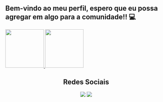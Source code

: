 ## Bem-vindo ao meu perfil, espero que eu possa agregar em algo para a comunidade!! 💻

<div>
  <a href="https://github.com/Vininicius21">
    <img height="120cm" src="https://github-readme-stats.vercel.app/api?username=Vininicius21&show_icons=true&theme=dark&include_all_commits=true&count_private=true"/>
  </a>
  <a href="https://github.com/Vininicius21">
    <img height="120cm" src="https://github-readme-stats.vercel.app/api/top-langs/?username=Vininicius21&layout=compact&langs_count=7&theme=dark"/>
  </a>
</div>


## <div align="center">Redes Sociais</div>

<div align="center"> 
  <a href="https://www.linkedin.com/in/vinicius-andrade-751915200/" target="_blank"><img src="https://img.shields.io/badge/-LinkedIn-%230077B5?style=for-the-badge&logo=linkedin&logoColor=white" target="_blank"></a> 
  <a href="https://www.instagram.com/vininicius01/" target="_blank"><img src="https://img.shields.io/badge/-Instagram-%23E4405F?style=for-the-badge&logo=instagram&logoColor=white" target="_blank"></a>
</div>
